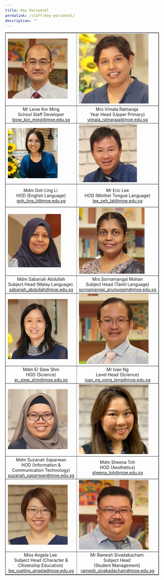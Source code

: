 ```yaml
---
title: Key Personnel
permalink: /staff/key-personnel/
description: ""
---
```

<table border="1" cellspacing="0">
<tbody>
<tr>

</tr><tr>
<td><img style="width: 90%;" src="/images/Mr%20Leow%20Kor%20Ming.jpg"></td>
<td><img style="width: 90%;" src="/images/Mrs%20Vimala%20Ratnaraja.jpg"></td>
<td><img style="width: 100%;" src="/images/Mdm%20Neo%20Hwee%20Hwee.jpg"></td>
</tr>
<tr>
<td style="text-align: center;">
<div>Mr Leow Kor Ming</div>
<div>School Staff  Developer</div>
<div><a href="mailto:leow_kor_ming@moe.edu.sg" target="">leow_kor_ming@moe.edu.sg</a></div>
</td>
<td style="text-align: center;">
<div>Mrs Vimala Ratnaraja&nbsp;</div>
<div>Year Head (Upper Primary)</div>
<div><a href="mailto:vimala_ratnaramoe.edu.sg@moe.edu.sg" target="">vimala_ratnaraja@moe.edu.sg</a></div>
</td>
<td style="text-align: center;">
<div>Ms Neo Hwee Hwee&nbsp;</div>
<div>Year Head (Lower Primary)&nbsp;</div>
<div><a href="mailto:neo_hwee_hwee@moe.edu.sg" target="">neo_hwee_hwee@moe.edu.sg</a></div>
</td>
</tr>
<tr>
<td><img style="width: 75%;" src="/images/Ms%20Goh%20Ling%20Li.png"></td>
<td><img style="width: 75%;" src="/images/Mr%20Eric%20Lee.jpg"></td>
<td><img style="width: 80%;" src="/images/Cheong Mei Yuan.jpg"></td>
</tr>
<tr>
<td style="text-align: center;">Mdm Goh Ling Li&nbsp;<br>HOD (English Language)<br><a href="mailto:goh_ling_li@moe.edu.sg" target="">goh_ling_li@moe.edu.sg</a></td>
<td style="text-align: center;">Mr Eric Lee<br>HOD (Mother Tongue Language)<br><a href="mailto:lee_seh_lat@moe.edu.sg" target="">lee_seh_lat@moe.edu.sg</a></td>
<td style="text-align: center;">Mdm Cheong Mei Yuan&nbsp;<br>Level Head (Chinese Language)<br><a href="mailto:cheong_mei_yuan@moe.edu.sg" target="">cheong_mei_yuan@moe.edu.sg</a></td>
</tr>
<tr>
<td><img style="width: 80%;" src="/images/Mdm%20Sabariah%20Abdullah.jpg"></td>
<td><img style="width: 85%;" src="/images/Mrs%20Sornamangai%20Mohan.jpg"></td>
<td><img style="width: 90%;" src="/images/Mrs%20Sharon%20Yeo.jpg"></td>
</tr>
<tr>
<td style="text-align: center;">Mdm Sabariah Abdullah<br>Subject Head (Malay Language)&nbsp;<br><a href="mailto:sabariah_abdullah@moe.edu.sg" target="">sabariah_abdullah@moe.edu.sg</a></td>
<td style="text-align: center;">
<div>Mrs Sornamangai Mohan</div>
<div>Subject Head (Tamil Language)</div>
<div><a href="mailto:sornamangai_arumugam@moe.edu.sg" target="">sornamangai_arumugam@moe.edu.sg</a></div>
</td>
<td style="text-align: center;">Mrs Sharon Yeo<br>Subject Head (Mathematics)<br><a href="mailto:yeo_sharon@moe.edu.sg" target="">yeo_sharon@moe.edu.sg</a></td>
</tr>
<tr>
<td><img style="width: 90%;" src="/images/Mdm%20Er%20Siew%20Shin.jpg"></td>
<td><img style="width: 90%;" src="/images/Mr%20Ivan%20Ng.jpg"></td>
<td><img style="width: %;" src="/images/Jan%20Hu.jpg"></td>
</tr>
<tr>
<td style="text-align: center;">Mdm Er Siew Shin<br>HOD (Science)<br><a href="mailto:er_siew_shin@moe.edu.sg" target="">er_siew_shin@moe.edu.sg</a></td>
<td style="text-align: center;">Mr Ivan Ng<br>Level Head (Science)<br><a href="mailto:ivan_ng_yong_leng@moe.edu.sg" target="">ivan_ng_yong_leng@moe.edu.sg</a></td>
<td style="text-align: center;">Ms Jan Hu Wen Ying<br>HOD (PE &amp; CCA)<br><a href="mailto:jan_hu_wen_ying@moe.edu.sg" target="">jan_hu_wen_ying@moe.edu.sg</a></td>
</tr>
<tr>
<td><img style="width: 90%;" src="/images/Mdm%20Suzanah%20Saparwan.jpg"></td>
<td><img style="width: 90%;" src="/images/Mdm%20Sheena%20Toh.jpg"></td>
<td><img style="width: %;" src="/images/Mrs%20Fion%20Ho.png"></td>
</tr>
<tr>
<td style="text-align: center;">
<div>Mdm Suzanah Saparwan<br>HOD (Information &amp; Communication Technology)<br><a href="mailto:suzanah_saparwan@moe.edu.sg" target="">suzanah_saparwan@moe.edu.sg</a></div>
</td>
<td style="text-align: center;">Mdm Sheena Toh<br>HOD (Aesthetics)<br><a href="mailto:sheena_toh@moe.edu.sg" target="">sheena_toh@moe.edu.sg</a></td>
<td style="text-align: center;">Mrs Fion Ho&nbsp;<br>HOD (Character &amp; Citizenship Education)&nbsp;<br><a href="mailto:lim_ser_yee@moe.edu.sg" target="">lim_ser_yee@moe.edu.sg</a></td>
</tr>
<tr>
<td><img style="width: 90%;" src="/images/Miss%20Angela%20Lee.jpg"></td>
<td><img style="width: 90%;" src="/images/Mr%20Ramesh%20Sivakadacham.jpg"></td>
<td><img style="width: %;" src="/images/Mr%20Ben%20Choo.jpg"></td>
</tr>
<tr>
<td style="text-align: center;">Miss Angela Lee&nbsp;<br>Subject Head (Character &amp; Citizenship Education)&nbsp;<br><a href="mailto:lee_yueling_angela@moe.edu.sg" target="">lee_yueling_angela@moe.edu.sg</a></td>
<td style="text-align: center;">Mr Ramesh Sivadakacham&nbsp;<br>Subject Head&nbsp;<br>(Student Management)&nbsp;<br><a href="mailto:ramesh_sivakadacham@moe.edu.sg" target="">ramesh_sivakadacham@moe.edu.sg</a></td>
<td style="text-align: center;">Mr Ben Cho<br>Subject Head (CCA &amp; Data Management)<br><a href="mailto:choo_chee_keong@moe.edu.sg" target="">choo_chee_keong@moe.edu.sg</a></td>
</tr></tbody></table>